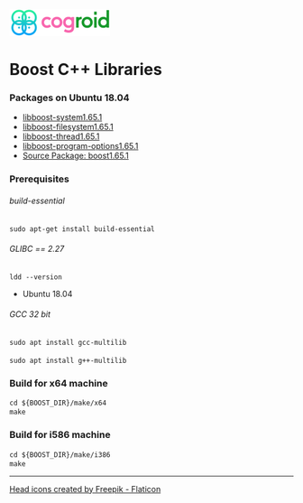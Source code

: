 [![cogroid.com](https://github.com/cogroid/resources/raw/main/images/banner/cogroid-48.png)](https://cogroid.com)

# Boost C++ Libraries

### Packages on Ubuntu 18.04

* [libboost-system1.65.1](https://packages.ubuntu.com/bionic/libboost-system1.65.1)
* [libboost-filesystem1.65.1](https://packages.ubuntu.com/bionic/libboost-filesystem1.65.1)
* [libboost-thread1.65.1](https://packages.ubuntu.com/bionic/libboost-thread1.65.1)
* [libboost-program-options1.65.1](https://packages.ubuntu.com/bionic/libboost-program-options1.65.1)
* [Source Package: boost1.65.1](https://packages.ubuntu.com/source/bionic/boost1.65.1)

### Prerequisites

###### build-essential

```
sudo apt-get install build-essential
```

###### GLIBC == 2.27

```
ldd --version
```

* Ubuntu 18.04

###### GCC 32 bit

```
sudo apt install gcc-multilib

sudo apt install g++-multilib
```

### Build for x64 machine

```
cd ${BOOST_DIR}/make/x64
make
```

### Build for i586 machine

```
cd ${BOOST_DIR}/make/i386
make
```

---
[Head icons created by Freepik - Flaticon](https://www.flaticon.com/free-icons/head)
